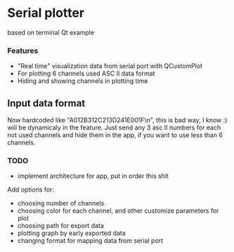 # Serial plotter

based on terminal Qt example

### Features

- "Real time" visualization data from serial port with QCustomPlot 
- For plotting 6 channels used ASC II data format
- Hiding and showing channels in plotting time

## Input data format

Now hardcoded like "A012B312C213D241E001F\n", this is bad way, I know :) will be dynamicaly in the feature.
Just send any 3 asc II numbers for each not used channels and hide them in the app, if you want to use less than 6 channels.

### TODO

- implement architecture for app, put in order this shit

Add options for: 
- choosing number of channels
- choosing color for each channel, and other customize parameters for plot
- choosing path for export data
- plotting graph by early exported data
- changing format for mapping data from serial port 
